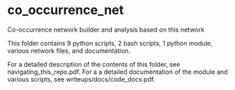# co_occurrence_net
Co-occurrence network builder and analysis based on this network

This folder contains 9 python scripts, 2 bash scripts, 1 python module, various network files, and documentation.

For a detailed description of the contents of this folder, see navigating_this_repo.pdf. For a a detailed documentation of the module and various scripts, see writeups/docs/code_docs.pdf.


